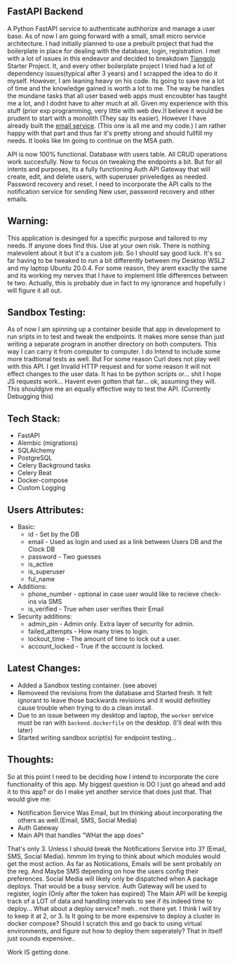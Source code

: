 

## FastAPI Backend

A Python FastAPI service to authenticate authhorize and manage a user base. As of now I am going forward with a small, small micro service architecture. I had initially planned to use a prebuilt project that had the boilerplate in place for dealing with the database, login, registration. I met with a lot of issues in this endeavor and decided to breakdown [Tiangolo](https://github.com/tiangolo/full-stack-fastapi-postgresql/tree/master) Starter Project. It, and every other boilerplate project I tried had a lot of dependency issues(typical after 3 years) and I scrapped the idea to do it myself. However, I am leaning heavy on his code. Its going to save me a lot of time and the knowledge gained is worth a lot to me. The way he handles the mundane tasks that all user based web apps must encoubter has taught me a lot, and I dodnt have to alter much at all. Given my experience with this stuff (prior exp programming, very little with web dev.)I believe it would be prudent to start with a monolith (They say its easier). However I have already built the 
[email service](https://github.com/ddcroft73/email-service-v2/tree/main). (This one is all me and my code.) I am rather happy with that part and thus far it's pretty strong and should fullfill my needs. It looks like Im going to continue on the MSA path.

API is now 100% functional. Database with users table. All CRUD operations work succesfully. Now to focus on tweaking the endpoints a bit. But for all intents and purposes, its a fully functioning Auth API Gateway that will create, edit, and delete users, with superuser priveledges as needed. Password recovery and reset. I need to incorporate the API calls to the notification service for sending New user, password recovery and other emails.

## Warning: 
This application is desinged for a specific purpose and tailored to my needs. If anyone does find this. Use at your own risk. There is nothing malevolent about it but it's a custom job. So I should say good luck. It's so far having to be tweaked to run a bit differently between my Desktop WSL2 and my laptop Ubuntu 20.0.4. For some reason, they arent exactly the same and its working my nerves that I have to implement litle differences between te two. Actually, this is probably due in fact to my ignorance and hopefully i will figure it all out.  

## Sandbox Testing: 
As of now I am spinning up a container beside that app in development to run sripts in to test and tweak the endpoints. It makes more sense than just writing a separate program in another directory on both computers. This way I can carry it from computer to computer. I do Intend to include some more tradtional tests as well. But For some reason Curl does not play well with this API. I get Invalid HTTP request and for some reason it will not effect changes to the user data. It has to be python scripts or... shit I hope JS requests work... Havent even gotten that far... ok, assuming they will. This shouldgive me an equally effective way to test the API.
(Currently Debugging this)

## Tech Stack:
- FastAPI
- Alembic (migrations)
- SQLAlchemy
- PostgreSQL
- Celery Background tasks
- Celery Beat
- Docker-compose
- Custom Logging


## Users Attributes:
- Basic: 
  - id  - Set by the DB
  - email - Used as login and used as a link between Users DB and the Clock DB
  - password -  Two guesses
  - is_active
  - is_superuser
  - ful_name
- Additions:
  - phone_number - optional in case user would like to recieve check-ins via SMS
  - is_verified  - True when user verifies their Email
- Security additions:
  - admin_pin        - Admin only. Extra layer of security for admin.
  - failed_attempts  - How many tries to login.
  - lockout_time     - The amount of time to lock out a user.
  - account_locked   - True if the account is locked.

## Latest Changes:
- Added a Sandbox testing container. (see above)
- Removeed the revisions from the database and Started fresh. It felt ignorant to leave those backwards revisions and it would definitley cause trouble when trying to do a clean install.
- Due to an issue between my desktop and laptop, the `worker` service must be ran with `backend.dockerfile` on the desktop. (I'll deal with this later)
- Started writing sandbox script(s) for endpoint testing...

## Thoughts:
So at this point I need to be deciding how I intend to incorporate the core functionality of this app. My biggest question is DO I just go ahead and add it to this app? or do I make yet another service that does just that. That would give me:

- Notification Service Was Email, but Im thinking about incorporating the others as well.(Email, SMS, Social Media)
- Auth Gateway
- Main API that handles "WHat the app does"

That's only 3. Unless I should break the Notifications Service into 3? (Email, SMS, Social Media). hmmm Im trying to think about which modules would get the most action. As far as Notiications, Emails will be sent probably on the reg. And Maybe SMS depending on how the users config their preferences. Social Media will likely only be dispatched when A package deploys. That would be a busy service. Auth Gateway will be used to register, login (Only after the token has expired) The Main API will be keepig track of a LOT of data and handling intervals to see if its indeed time to deploy... What about a deploy service? meh.. not there yet. I think I will try to keep it at 2, or 3. Is It going to be more expensive to deploy a cluster in docker compose? Should I scratch this and go back to using virtual environments, and figure out how to deploy them seperately? That in itself just sounds expensive..

Work IS getting done. 